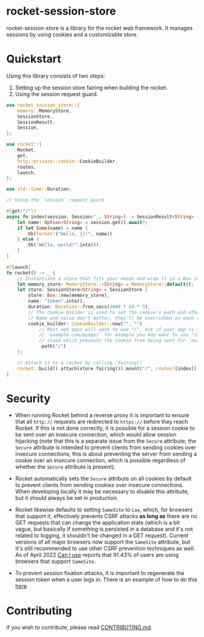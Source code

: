 # rocket-session-store

rocket-session-store is a library for the rocket web framework.
It manages sessions by using cookies and a customizable store.

# Quickstart

Using this library consists of two steps:

1. Setting up the session store fairing when building the rocket.
2. Using the session request guard.

```rust
use rocket_session_store::{
	memory::MemoryStore,
	SessionStore,
	SessionResult,
	Session,
};

use rocket::{
	Rocket,
	get,
	http::private::cookie::CookieBuilder,
	routes,
	launch,
};

use std::time::Duration;

// Using the `Session` request guard

#[get("/")]
async fn index(session: Session<'_, String>) -> SessionResult<String> {
	let name: Option<String> = session.get().await?;
	if let Some(name) = name {
		Ok(format!("Hello, {}!", name))
	} else {
		Ok("Hello, world!".into())
	}
}

#[launch]
fn rocket() -> _ {
	// Instantiate a store that fits your needs and wrap it in a Box in SessionStore.
	let memory_store: MemoryStore::<String> = MemoryStore::default();
	let store: SessionStore<String> = SessionStore {
		store: Box::new(memory_store),
		name: "token".into(),
		duration: Duration::from_secs(3600 * 24 * 3),
		// The cookie builder is used to set the cookie's path and other options.
		// Name and value don't matter, they'll be overridden on each request.
		cookie_builder: CookieBuilder::new("", "")
			// Most web apps will want to use "/", but if your app is served from
			// `example.com/myapp/` for example you may want to use "/myapp/" (note the trailing
			// slash which prevents the cookie from being sent for `example.com/myapp2/`).
			.path("/")
	};

	// Attach it to a rocket by calling `fairing()`
	rocket::build().attach(store.fairing()).mount("/", routes![index])
}

```

# Security

 - When running Rocket behind a reverse proxy it is important to ensure that all `http://` requests are redirected to
   `https://` before they reach Rocket. If this is not done correctly, it is possible for a session cookie to be sent
   over an insecure connection, which would allow session hijacking (note that this is a separate issue from the `Secure`
   attribute; the `Secure` attribute is intended to prevent clients from sending cookies over insecure connections, this
   is about preventing the server from sending a cookie over an insecure connection, which is possible regardless of
   whether the `Secure` attribute is present).

 - Rocket automatically sets the `Secure` attribute on all cookies by default to prevent clients from sending cookies
   over insecure connections. When developing locally it may be necessary to disable this attribute, but it should
   always be set in production.

 - Rocket likewise defaults to setting `SameSite` to `Lax`, which, for browsers that support it, effectively prevents
   CSRF attacks **as long as** there are no GET requests that can change the application state (which is a bit vague,
   but basically if something is persisted in a database and it's not related to logging, it shouldn't be changed in a
   GET request). Current versions of all major browsers now support the `SameSite` attribute, but it's still recommended
   to use other CSRF prevention techniques as well. As of April 2022
   [Can I use](https://caniuse.com/mdn-http_headers_set-cookie_samesite_none) reports that 91.43% of users are using
   browsers that support `SameSite`.

 - To prevent session fixation attacks, it is important to regenerate the session token when a user logs in. There is an
   example of how to do this [here](Session::regenerate_token).

# Contributing

If you wish to contribute, please read [CONTRIBUTING.md](CONTRIBUTING.md).
